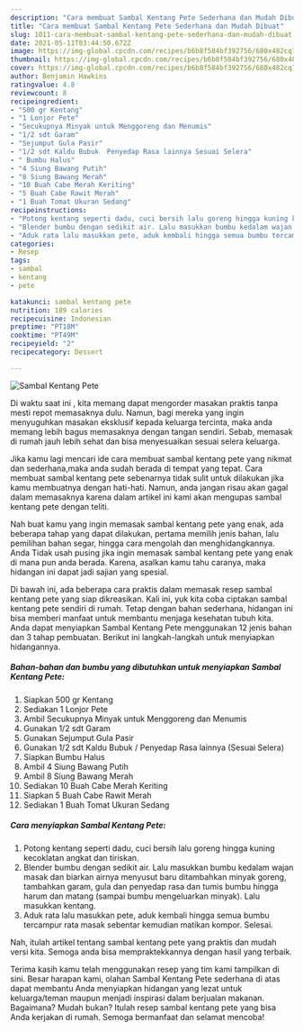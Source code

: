 ```yaml
---
description: "Cara membuat Sambal Kentang Pete Sederhana dan Mudah Dibuat"
title: "Cara membuat Sambal Kentang Pete Sederhana dan Mudah Dibuat"
slug: 1011-cara-membuat-sambal-kentang-pete-sederhana-dan-mudah-dibuat
date: 2021-05-11T03:44:50.672Z
image: https://img-global.cpcdn.com/recipes/b6b8f584bf392756/680x482cq70/sambal-kentang-pete-foto-resep-utama.jpg
thumbnail: https://img-global.cpcdn.com/recipes/b6b8f584bf392756/680x482cq70/sambal-kentang-pete-foto-resep-utama.jpg
cover: https://img-global.cpcdn.com/recipes/b6b8f584bf392756/680x482cq70/sambal-kentang-pete-foto-resep-utama.jpg
author: Benjamin Hawkins
ratingvalue: 4.8
reviewcount: 8
recipeingredient:
- "500 gr Kentang"
- "1 Lonjor Pete"
- "Secukupnya Minyak untuk Menggoreng dan Menumis"
- "1/2 sdt Garam"
- "Sejumput Gula Pasir"
- "1/2 sdt Kaldu Bubuk  Penyedap Rasa lainnya Sesuai Selera"
- " Bumbu Halus"
- "4 Siung Bawang Putih"
- "8 Siung Bawang Merah"
- "10 Buah Cabe Merah Keriting"
- "5 Buah Cabe Rawit Merah"
- "1 Buah Tomat Ukuran Sedang"
recipeinstructions:
- "Potong kentang seperti dadu, cuci bersih lalu goreng hingga kuning kecoklatan angkat dan tiriskan."
- "Blender bumbu dengan sedikit air. Lalu masukkan bumbu kedalam wajan masak dan biarkan airnya menyusut baru ditambahkan minyak goreng, tambahkan garam, gula dan penyedap rasa dan tumis bumbu hingga harum dan matang (sampai bumbu mengeluarkan minyak). Lalu masukkan kentang."
- "Aduk rata lalu masukkan pete, aduk kembali hingga semua bumbu tercampur rata masak sebentar kemudian matikan kompor. Selesai."
categories:
- Resep
tags:
- sambal
- kentang
- pete

katakunci: sambal kentang pete 
nutrition: 189 calories
recipecuisine: Indonesian
preptime: "PT18M"
cooktime: "PT49M"
recipeyield: "2"
recipecategory: Dessert

---
```



![Sambal Kentang Pete](https://img-global.cpcdn.com/recipes/b6b8f584bf392756/680x482cq70/sambal-kentang-pete-foto-resep-utama.jpg)

Di waktu  saat ini , kita memang dapat mengorder masakan praktis tanpa mesti repot memasaknya dulu. Namun, bagi mereka yang ingin menyuguhkan masakan eksklusif kepada keluarga tercinta, maka anda memang lebih bagus memasaknya dengan tangan sendiri. Sebab, memasak di rumah jauh lebih sehat dan bisa menyesuaikan sesuai selera keluarga.

Jika kamu lagi mencari ide cara membuat sambal kentang pete yang nikmat dan sederhana,maka anda sudah berada di tempat yang tepat. Cara membuat sambal kentang pete  sebenarnya tidak sulit untuk dilakukan jika kamu membuatnya dengan hati-hati. Namun, anda jangan risau akan gagal dalam memasaknya 
karena dalam artikel ini kami akan mengupas sambal kentang pete dengan teliti.  



Nah buat kamu yang ingin memasak sambal kentang pete yang enak, ada beberapa tahap yang dapat dilakukan, pertama memilih jenis bahan, lalu pemilihan bahan segar, hingga cara mengolah dan menghidangkannya. Anda Tidak usah pusing jika ingin memasak sambal kentang pete yang enak di mana pun anda berada. Karena, asalkan kamu  tahu caranya, maka hidangan ini dapat jadi sajian yang spesial.

Di bawah ini, ada beberapa cara praktis  dalam memasak resep sambal kentang pete yang siap dikreasikan. Kali ini, yuk kita coba ciptakan sambal kentang pete sendiri di rumah. Tetap dengan bahan sederhana, hidangan ini bisa memberi manfaat untuk membantu menjaga kesehatan tubuh kita. Anda dapat menyiapkan Sambal Kentang Pete menggunakan 12 jenis bahan dan 3 tahap pembuatan. Berikut ini langkah-langkah untuk menyiapkan hidangannya.

<!--inarticleads1-->

##### Bahan-bahan dan bumbu yang dibutuhkan untuk menyiapkan Sambal Kentang Pete:

1. Siapkan 500 gr Kentang
1. Sediakan 1 Lonjor Pete
1. Ambil Secukupnya Minyak untuk Menggoreng dan Menumis
1. Gunakan 1/2 sdt Garam
1. Gunakan Sejumput Gula Pasir
1. Gunakan 1/2 sdt Kaldu Bubuk / Penyedap Rasa lainnya (Sesuai Selera)
1. Siapkan  Bumbu Halus
1. Ambil 4 Siung Bawang Putih
1. Ambil 8 Siung Bawang Merah
1. Sediakan 10 Buah Cabe Merah Keriting
1. Siapkan 5 Buah Cabe Rawit Merah
1. Sediakan 1 Buah Tomat Ukuran Sedang




<!--inarticleads2-->

##### Cara menyiapkan Sambal Kentang Pete:

1. Potong kentang seperti dadu, cuci bersih lalu goreng hingga kuning kecoklatan angkat dan tiriskan.
1. Blender bumbu dengan sedikit air. Lalu masukkan bumbu kedalam wajan masak dan biarkan airnya menyusut baru ditambahkan minyak goreng, tambahkan garam, gula dan penyedap rasa dan tumis bumbu hingga harum dan matang (sampai bumbu mengeluarkan minyak). Lalu masukkan kentang.
1. Aduk rata lalu masukkan pete, aduk kembali hingga semua bumbu tercampur rata masak sebentar kemudian matikan kompor. Selesai.




Nah, itulah artikel tentang  sambal kentang pete  yang praktis dan mudah versi kita. Semoga anda bisa mempraktekkannya dengan hasil yang terbaik. 

Terima kasih kamu telah menggunakan resep yang tim kami tampilkan di sini. Besar harapan kami, olahan  Sambal Kentang Pete sederhana di atas dapat membantu Anda menyiapkan hidangan yang lezat untuk keluarga/teman maupun menjadi inspirasi dalam berjualan makanan. Bagaimana? Mudah bukan? Itulah resep sambal kentang pete yang bisa Anda kerjakan di rumah. Semoga bermanfaat dan selamat mencoba!

